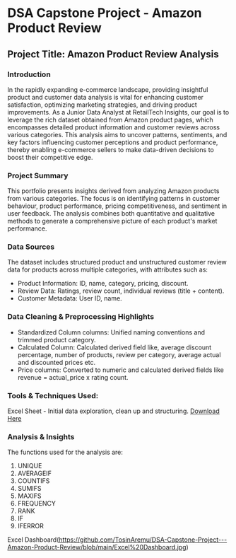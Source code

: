 # DSA Capstone Project - Amazon Product Review

## Project Title: Amazon Product Review Analysis

### Introduction
In the rapidly expanding e-commerce landscape, providing insightful product and customer data analysis is vital for enhancing customer satisfaction, optimizing marketing strategies, and driving product improvements. As a Junior Data Analyst at RetailTech Insights, our goal is to leverage the rich dataset obtained from Amazon product pages, which encompasses detailed product information and customer reviews across various categories. This analysis aims to uncover patterns, sentiments, and key factors influencing customer perceptions and product performance, thereby enabling e-commerce sellers to make data-driven decisions to boost their competitive edge.

### Project Summary
This portfolio presents insights derived from analyzing Amazon products from various categories. The focus is on identifying patterns in customer behaviour, product performance, pricing competitiveness, and sentiment in user feedback. The analysis combines both quantitative and qualitative methods to generate a comprehensive picture of each product's market performance.

### Data Sources
The dataset includes structured product and unstructured customer review data for products across multiple categories, with attributes such as:
- Product Information: ID, name, category, pricing, discount.
- Review Data: Ratings, review count, individual reviews (title + content).
- Customer Metadata: User ID, name.

### Data Cleaning & Preprocessing Highlights
- Standardized Column columns: Unified naming conventions and trimmed product category.
- Calculated Column: Calculated derived field like, average discount percentage, number of products, review per category, average actual and discounted prices etc.
- Price columns: Converted to numeric and calculated derived fields like revenue = actual_price x rating count.

### Tools & Techniques Used:
Excel Sheet - Initial data exploration, clean up and structuring. [Download Here](https://mpel-my.sharepoint.com/:x:/g/personal/tosin_mpel_co_uk/ETybyULWLtRBiA6ubTGXj-YBNup_W7WNP1UsL7IxeMplsA?e=jaXbmS)

### Analysis & Insights
The functions used for the analysis are:
1. UNIQUE
2. AVERAGEIF
3. COUNTIFS
4. SUMIFS
5. MAXIFS
6. FREQUENCY
7. RANK
8. IF
9. IFERROR

Excel Dashboard(https://github.com/TosinAremu/DSA-Capstone-Project---Amazon-Product-Review/blob/main/Excel%20Dashboard.jpg)
 


